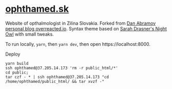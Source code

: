 # [ophthamed.sk](https://www.ophthamed.sk/)

Website of opthalmologist in Zilina Slovakia. Forked from [Dan Abramov personal blog overreacted.io](https://github.com/gaearon/overreacted.io). Syntax theme based on [Sarah Drasner's Night Owl](https://github.com/sdras/night-owl-vscode-theme/) with small tweaks.

To run locally, `yarn`, then `yarn dev`, then open https://localhost:8000.

Deploy

```
yarn build
ssh ophthamed@37.205.14.173 'rm -r public_html/*'
cd public;
tar czf - * | ssh ophthamed@37.205.14.173 "cd /home/ophthamed/public_html/ && tar xvzf -"
```
